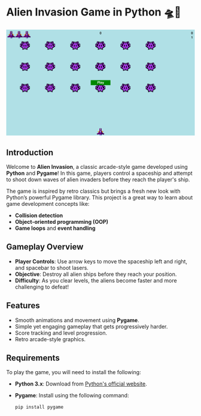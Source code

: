 # Alien Invasion Game in Python 🛸👾

![Alien Invasion Game](/Folder/game.png)

## Introduction

Welcome to **Alien Invasion**, a classic arcade-style game developed using **Python** and **Pygame**! In this game, players control a spaceship and attempt to shoot down waves of alien invaders before they reach the player's ship.

The game is inspired by retro classics but brings a fresh new look with Python’s powerful Pygame library. This project is a great way to learn about game development concepts like:

- **Collision detection**
- **Object-oriented programming (OOP)**
- **Game loops** and **event handling**

## Gameplay Overview

- **Player Controls**: Use arrow keys to move the spaceship left and right, and spacebar to shoot lasers.
- **Objective**: Destroy all alien ships before they reach your position.
- **Difficulty**: As you clear levels, the aliens become faster and more challenging to defeat!

## Features

- Smooth animations and movement using **Pygame**.
- Simple yet engaging gameplay that gets progressively harder.
- Score tracking and level progression.
- Retro arcade-style graphics.

## Requirements

To play the game, you will need to install the following:

- **Python 3.x**: Download from [Python's official website](https://www.python.org/).
- **Pygame**: Install using the following command:

  ```bash
  pip install pygame
  ```

